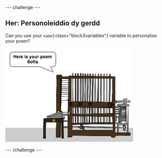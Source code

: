 \--- challenge \---

## Her: Personoleiddio dy gerdd

Can you use your `name`{:class="block3variables"} variable to personalise your poem?

![sgrinlun](images/poetry-name-comp.png)

\--- /challenge \---